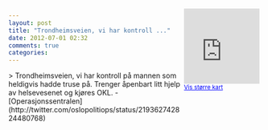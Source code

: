 ```yaml
---
layout: post
title: "Trondheimsveien, vi har kontroll ..."
date: 2012-07-01 02:32
comments: true
categories: 
---
```

<div style="float:right; margin:5px; position:relative;top:-130px;"><iframe width="150" height="150" frameborder="0" scrolling="no" marginheight="0" marginwidth="0" src="http://maps.google.com/maps?q=Trondheimsveien,+Oslo&hl=no&t=m&z=14&output=embed&iwloc=&"></iframe><br/><small><a href="http://maps.google.com/maps?q=Trondheimsveien,+Oslo&hl=no&t=m&z=14&source=embed&iwloc=A" style="color:#0000FF;text-align:left" target="_new">Vis st&oslash;rre kart</a></small></div>
> Trondheimsveien, vi har kontroll på mannen som heldigvis hadde truse på. Trenger åpenbart litt hjelp av helsevesenet og kjøres OKL. 
- [Operasjonssentralen](http://twitter.com/oslopolitiops/status/219362742824480768)
